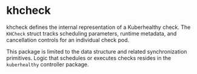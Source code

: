 # khcheck

khcheck defines the internal representation of a Kuberhealthy check. The `KHCheck` struct tracks scheduling parameters, runtime metadata, and cancellation controls for an individual check pod.

This package is limited to the data structure and related synchronization primitives. Logic that schedules or executes checks resides in the `kuberhealthy` controller package.
